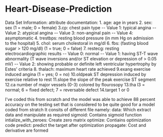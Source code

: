 # Heart-Disease-Prediction

Data Set Information:
  attribute documentation: 
      1. age: age in years 
      2. sex: sex (1 = male; 0 = female)
      3.cp: chest pain type -- Value 1: typical angina -- Value 2: atypical angina -- Value 3: non-anginal pain -- Value 4: asymptomatic 
      4. trestbps: resting blood pressure (in mm Hg on admission to the hospital) 
      5. chol: serum cholestoral in mg/dl
      6. fbs: (fasting blood sugar > 120 mg/dl) (1 = true; 0 = false)
      7. restecg: resting electrocardiographic results -- Value 0: normal -- Value 1: having ST-T wave abnormality (T wave inversions and/or ST elevation or depression of > 0.05 mV) -- Value 2: showing probable or definite left ventricular hypertrophy by Estes' criteria
      8. thalach: maximum heart rate achieved 
      9.exang exercise induced angina (1 = yes; 0 = no) 
      10.oldpeak ST depression induced by exercise relative to rest 
      11.slope the slope of the peak exercise ST segment 
      12.ca number of major vessels (0-3) colored by flourosopy 
      13.tha l3 = normal; 6 = fixed defect; 7 = reversable defect 
      14.target 1 or 0 
      
  I've coded this from scratch and the model was able to achieve 88 percent accuracy on the testing set that is considered to be quite good for a model coded from stratch
  It consits of different file namely:
   data: Which extract data and manipulate as required
   sigmoid: Contains sigmoid function
   intialize_with_zeroes: Create zero matrix
   optimize: Contiains optimization code
   predict: predict the target after optimization
   propagate: Cost and derivative are formed

